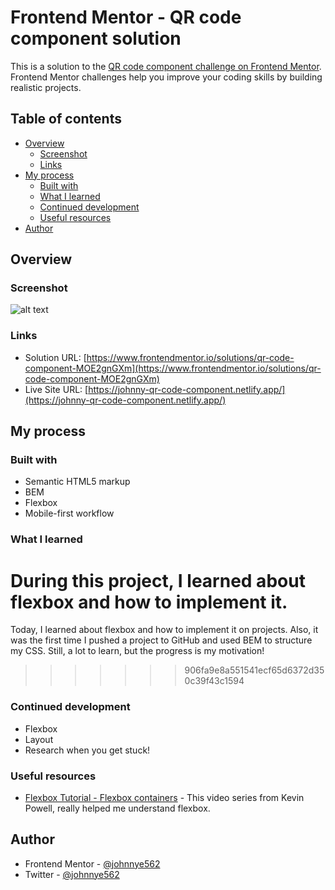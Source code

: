 # Frontend Mentor - QR code component solution

This is a solution to the [QR code component challenge on Frontend Mentor](https://www.frontendmentor.io/challenges/qr-code-component-iux_sIO_H). Frontend Mentor challenges help you improve your coding skills by building realistic projects. 

## Table of contents

- [Overview](#overview)
  - [Screenshot](#screenshot)
  - [Links](#links)
- [My process](#my-process)
  - [Built with](#built-with)
  - [What I learned](#what-i-learned)
  - [Continued development](#continued-development)
  - [Useful resources](#useful-resources)
- [Author](#author)


## Overview

### Screenshot

![alt text](https://github.com/johnnye562/qr-code-component/blob/main/images/qr-code-screenshot.JPG?raw=true)


### Links

- Solution URL: [https://www.frontendmentor.io/solutions/qr-code-component-MOE2gnGXm](https://www.frontendmentor.io/solutions/qr-code-component-MOE2gnGXm)
- Live Site URL: [https://johnny-qr-code-component.netlify.app/](https://johnny-qr-code-component.netlify.app/)

## My process

### Built with

- Semantic HTML5 markup
- BEM 
- Flexbox
- Mobile-first workflow


### What I learned

During this project, I learned about flexbox and how to implement it.
=======
Today, I learned about flexbox and how to implement it on projects. Also, it was the first time I pushed a project to GitHub and used BEM to structure my CSS. Still, a lot to learn, but the progress is my motivation!
>>>>>>> 906fa9e8a551541ecf65d6372d350c39f43c1594


### Continued development

- Flexbox
- Layout
- Research when you get stuck!

### Useful resources

- [Flexbox Tutorial - Flexbox containers](https://youtu.be/hwbqquXww-U) - This video series from Kevin Powell, really helped me understand flexbox.


## Author

- Frontend Mentor - [@johnnye562](https://www.frontendmentor.io/profile/johnnye562)
- Twitter - [@johnnye562](https://www.twitter.com/johnnye562)


